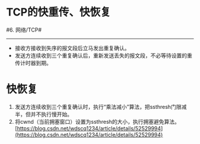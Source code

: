 # TCP的快重传、快恢复
#6. 网络/TCP#
- - - -
* 接收方接收到失序的报文段后立马发出重复确认。
* 发送方连续收到三个重复确认后，重新发送丢失的报文段，不必等待设置的重传计时器到期。

# 快恢复
1. 发送方连续收到三个重复确认时，执行“乘法减小”算法，把ssthresh门限减半，但并不执行慢开始。
2. 将cwnd（当前拥塞窗口）设置为ssthresh的大小，执行拥塞避免算法。
 [https://blog.csdn.net/wdscq1234/article/details/52529994](https://blog.csdn.net/wdscq1234/article/details/52529994) 
